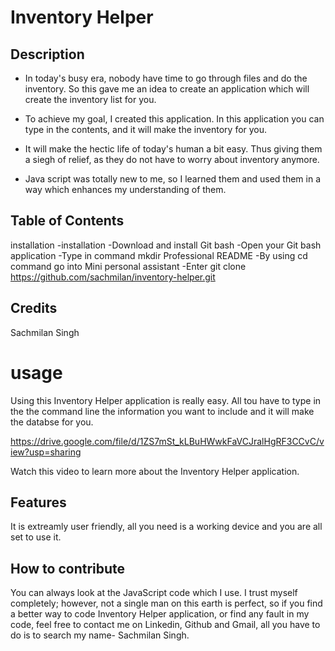 # Inventory Helper

## Description

-  In today's busy era, nobody have time to go through files and do the inventory. So this gave me an idea to create an application which will create the inventory list for you.

- To achieve my goal, I created this application. In this application you can type in the contents, and it will make the inventory for you.

- It will make the hectic life of today's human a bit easy. Thus giving them a siegh of relief, as they do not have to worry about inventory anymore.

- Java script was totally new to me, so I learned them and used them in a way which enhances my understanding of them.

## Table of Contents

installation
-installation
-Download and install Git bash
-Open your Git bash application
-Type in command mkdir Professional README
-By using cd command go into Mini personal assistant
-Enter git clone https://github.com/sachmilan/inventory-helper.git

## Credits

Sachmilan Singh

# usage 

Using this Inventory Helper application is really easy. All tou have to type in the the command line the information you want to include and it will make the databse for you.

https://drive.google.com/file/d/1ZS7mSt_kLBuHWwkFaVCJralHgRF3CCvC/view?usp=sharing

Watch this video to learn more about the Inventory Helper application.

## Features

It is extreamly user friendly, all you need is a working device and you are all set to use it.

## How to contribute

You can always look at the JavaScript code which I use. I trust myself completely; however, not a single man on this earth is perfect, so if you find a better way to code Inventory Helper application, or find any fault in my code, feel free to contact me on Linkedin, Github and Gmail, all you have to do is to search my name- Sachmilan Singh.


